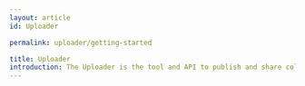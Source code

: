```yaml
---
layout: article
id: Uploader

permalink: uploader/getting-started

title: Uploader
introduction: The Uploader is the tool and API to publish and share collected aerial imagery into the OAM system.
---
```

